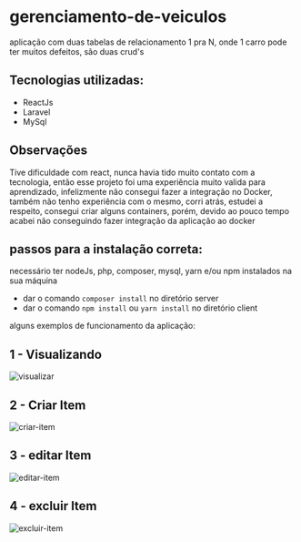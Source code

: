 # gerenciamento-de-veiculos

aplicação com duas tabelas de relacionamento 1 pra N, onde 1 carro pode ter muitos defeitos,
são duas crud's

## Tecnologias utilizadas:
- ReactJs
- Laravel
- MySql

## Observações
Tive dificuldade com react, nunca havia tido muito contato com a tecnologia, então esse projeto foi uma experiência muito valida para aprendizado,
infelizmente não consegui fazer a integração no Docker, também não tenho experiência com o mesmo, corri atrás, estudei a respeito, consegui criar alguns containers, porém,
devido ao pouco tempo acabei não conseguindo fazer integração da aplicação ao docker

## passos para a instalação correta:

necessário ter nodeJs, php, composer, mysql, yarn e/ou npm instalados na sua máquina

- dar o comando ``` composer install ``` no diretório server
- dar o comando ``` npm install ``` ou ``` yarn install ``` no diretório client 

alguns exemplos de funcionamento da aplicação:

## 1 - Visualizando
![visualizar](https://user-images.githubusercontent.com/86434489/230249720-135ae272-3c2d-460b-b8c9-ca01f3c64df3.gif)

## 2 - Criar Item
![criar-item](https://user-images.githubusercontent.com/86434489/230249821-4346c54d-2675-4407-84b5-9ed6034c8886.gif)

## 3 - editar Item
![editar-item](https://user-images.githubusercontent.com/86434489/230249898-5130861a-9123-4f51-bbd2-45230cfc316b.gif)

## 4 - excluir Item
![excluir-item](https://user-images.githubusercontent.com/86434489/230249915-135bfe3a-ff12-4ba1-92a0-71c1f9347913.gif)

